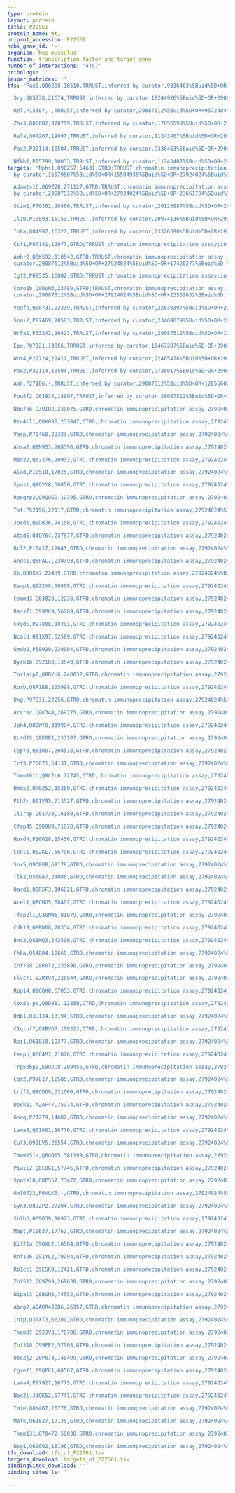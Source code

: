 ```yaml
---
type: protein
layout: protein
title: P22561
protein_name: Wt1
uniprot_accession: P22561
ncbi_gene_id: '-'
organism: Mus musculus
function: transcription factor and target gene
number_of_interactions: '4757'
orthologs: ''
jaspar_matrices: ''
tfs: 'Pax8,Q00288,18510,TRRUST,inferred by curator,9336463%5Buid%5D+OR+29087512%5Buid%5D+OR+8861958%5Buid%5D,Yes

  Sry,Q05738,21674,TRRUST,inferred by curator,18244926%5Buid%5D+OR+29087512%5Buid%5D+OR+16571910%5Buid%5D,Yes

  Rel,P15307,-,TRRUST,inferred by curator,29087512%5Buid%5D+OR+9572484%5Buid%5D,Yes

  Zhx3,Q8C0Q2,320799,TRRUST,inferred by curator,17056598%5Buid%5D+OR+29087512%5Buid%5D,Yes

  Rela,Q04207,19697,TRRUST,inferred by curator,11243407%5Buid%5D+OR+29087512%5Buid%5D+OR+9572484%5Buid%5D,Yes

  Pax2,P32114,18504,TRRUST,inferred by curator,9336463%5Buid%5D+OR+29087512%5Buid%5D+OR+9178767%5Buid%5D,Yes

  Nfkb1,P25799,18033,TRRUST,inferred by curator,11243407%5Buid%5D+OR+29087512%5Buid%5D+OR+9572484%5Buid%5D,Yes'
targets: 'Nphs1,Q9QZS7,54631,GTRD;TRRUST,chromatin immunoprecipitation assay;inferred
  by curator,15579507%5Buid%5D+OR+15504938%5Buid%5D+OR+27924024%5Buid%5D+OR+22216009%5Buid%5D+OR+29087512%5Buid%5D+OR+16955103%5Buid%5D,Yes

  Adamts16,Q69Z28,271127,GTRD;TRRUST,chromatin immunoprecipitation assay;inferred
  by curator,29087512%5Buid%5D+OR+27924024%5Buid%5D+OR+23661704%5Buid%5D,Yes

  Stim1,P70302,20866,TRRUST,inferred by curator,20123987%5Buid%5D+OR+29087512%5Buid%5D,Yes

  Il10,P18893,16153,TRRUST,inferred by curator,20974136%5Buid%5D+OR+29087512%5Buid%5D,Yes

  Inha,Q04997,16322,TRRUST,inferred by curator,23326390%5Buid%5D+OR+29087512%5Buid%5D,Yes

  Csf1,P07141,12977,GTRD;TRRUST,chromatin immunoprecipitation assay;inferred by curator,27924024%5Buid%5D+OR+29087512%5Buid%5D+OR+8407965%5Buid%5D,Yes

  Amhr2,Q8K592,110542,GTRD;TRRUST,chromatin immunoprecipitation assay;inferred by
  curator,29087512%5Buid%5D+OR+27924024%5Buid%5D+OR+17420277%5Buid%5D,Yes

  Igf2,P09535,16002,GTRD;TRRUST,chromatin immunoprecipitation assay;inferred by curator,1323141%5Buid%5D+OR+29087512%5Buid%5D+OR+27924024%5Buid%5D,Yes

  Coro1b,Q9WUM3,23789,GTRD;TRRUST,chromatin immunoprecipitation assay;inferred by
  curator,29087512%5Buid%5D+OR+27924024%5Buid%5D+OR+23562652%5Buid%5D,Yes

  Vegfa,Q00731,22339,TRRUST,inferred by curator,22030397%5Buid%5D+OR+29087512%5Buid%5D,Yes

  Snai2,P97469,20583,TRRUST,inferred by curator,23469079%5Buid%5D+OR+29087512%5Buid%5D,Yes

  Nr5a1,P33242,26423,TRRUST,inferred by curator,29087512%5Buid%5D+OR+17537799%5Buid%5D,Yes

  Epo,P07321,13856,TRRUST,inferred by curator,16467207%5Buid%5D+OR+29087512%5Buid%5D,Yes

  Wnt4,P22724,22417,TRRUST,inferred by curator,22465478%5Buid%5D+OR+29087512%5Buid%5D,Yes

  Pax2,P32114,18504,TRRUST,inferred by curator,9738017%5Buid%5D+OR+29087512%5Buid%5D+OR+7720589%5Buid%5D,Yes

  Amh,P27106,-,TRRUST,inferred by curator,29087512%5Buid%5D+OR+12855602%5Buid%5D,Yes

  Pou4f2,Q63934,18997,TRRUST,inferred by curator,29087512%5Buid%5D+OR+12609742%5Buid%5D,Yes

  Ndufb6,Q3UIU2,230075,GTRD,chromatin immunoprecipitation assay,27924024%5Buid%5D,No

  Rtn4rl1,Q8K0S5,237847,GTRD,chromatin immunoprecipitation assay,27924024%5Buid%5D,No

  Vasp,P70460,22323,GTRD,chromatin immunoprecipitation assay,27924024%5Buid%5D,No

  Ahsa2,Q8N9S3,268390,GTRD,chromatin immunoprecipitation assay,27924024%5Buid%5D,No

  Med22,Q62276,20933,GTRD,chromatin immunoprecipitation assay,27924024%5Buid%5D,No

  Alad,P10518,17025,GTRD,chromatin immunoprecipitation assay,27924024%5Buid%5D,No

  Spast,Q9QYY8,50850,GTRD,chromatin immunoprecipitation assay,27924024%5Buid%5D,No

  Rasgrp2,Q9QUG9,19395,GTRD,chromatin immunoprecipitation assay,27924024%5Buid%5D,No

  Tst,P52196,22117,GTRD,chromatin immunoprecipitation assay,27924024%5Buid%5D,No

  Josd1,Q9DBJ6,74158,GTRD,chromatin immunoprecipitation assay,27924024%5Buid%5D,No

  Atad5,Q4QY64,237877,GTRD,chromatin immunoprecipitation assay,27924024%5Buid%5D,No

  Bcl2,P10417,12043,GTRD,chromatin immunoprecipitation assay,27924024%5Buid%5D,No

  Ahdc1,Q6PAL7,230793,GTRD,chromatin immunoprecipitation assay,27924024%5Buid%5D,No

  Xk,Q9QXY7,22439,GTRD,chromatin immunoprecipitation assay,27924024%5Buid%5D,No

  Keap1,Q9Z2X8,50868,GTRD,chromatin immunoprecipitation assay,27924024%5Buid%5D,No

  Commd3,Q63829,12238,GTRD,chromatin immunoprecipitation assay,27924024%5Buid%5D,No

  Rassf1,Q99MK9,56289,GTRD,chromatin immunoprecipitation assay,27924024%5Buid%5D,No

  Fxyd5,P97808,18301,GTRD,chromatin immunoprecipitation assay,27924024%5Buid%5D,No

  Ncald,Q91X97,52589,GTRD,chromatin immunoprecipitation assay,27924024%5Buid%5D,No

  Gmeb2,P58929,229004,GTRD,chromatin immunoprecipitation assay,27924024%5Buid%5D,No

  Dyrk1b,Q9Z188,13549,GTRD,chromatin immunoprecipitation assay,27924024%5Buid%5D,No

  Tor1aip2,Q8BYU6,240832,GTRD,chromatin immunoprecipitation assay,27924024%5Buid%5D,No

  Rorb,Q8R1B8,225998,GTRD,chromatin immunoprecipitation assay,27924024%5Buid%5D,No

  Ung,P97931,22256,GTRD,chromatin immunoprecipitation assay,27924024%5Buid%5D,No

  Acvr1c,Q8K348,269275,GTRD,chromatin immunoprecipitation assay,27924024%5Buid%5D,No

  Jph4,Q80WT0,319984,GTRD,chromatin immunoprecipitation assay,27924024%5Buid%5D,No

  Kctd15,Q8K0E1,233107,GTRD,chromatin immunoprecipitation assay,27924024%5Buid%5D,No

  Cep78,Q6IRU7,208518,GTRD,chromatin immunoprecipitation assay,27924024%5Buid%5D,No

  Irf3,P70671,54131,GTRD,chromatin immunoprecipitation assay,27924024%5Buid%5D,No

  Tmem161b,Q8C2L6,72745,GTRD,chromatin immunoprecipitation assay,27924024%5Buid%5D,No

  Hmox2,O70252,15369,GTRD,chromatin immunoprecipitation assay,27924024%5Buid%5D,No

  Pth2r,Q91V95,213527,GTRD,chromatin immunoprecipitation assay,27924024%5Buid%5D,No

  Il1rap,Q61730,16180,GTRD,chromatin immunoprecipitation assay,27924024%5Buid%5D,No

  Cfap45,Q9D9U9,71870,GTRD,chromatin immunoprecipitation assay,27924024%5Buid%5D,No

  Hoxd4,P10628,15436,GTRD,chromatin immunoprecipitation assay,27924024%5Buid%5D,No

  Ccnl1,Q52KE7,56706,GTRD,chromatin immunoprecipitation assay,27924024%5Buid%5D,No

  Snx5,Q9D8U8,69178,GTRD,chromatin immunoprecipitation assay,27924024%5Buid%5D,No

  Tlk2,O55047,24086,GTRD,chromatin immunoprecipitation assay,27924024%5Buid%5D,No

  Oard1,Q8R5F3,106821,GTRD,chromatin immunoprecipitation assay,27924024%5Buid%5D,No

  Arel1,Q8CHG5,68497,GTRD,chromatin immunoprecipitation assay,27924024%5Buid%5D,No

  Tfcp2l1,Q3UNW5,81879,GTRD,chromatin immunoprecipitation assay,27924024%5Buid%5D,No

  Cdk19,Q8BWD8,78334,GTRD,chromatin immunoprecipitation assay,27924024%5Buid%5D,No

  Bnc2,Q8BMQ3,242509,GTRD,chromatin immunoprecipitation assay,27924024%5Buid%5D,No

  Chka,O54804,12660,GTRD,chromatin immunoprecipitation assay,27924024%5Buid%5D,No

  Znf768,Q8R0T2,233890,GTRD,chromatin immunoprecipitation assay,27924024%5Buid%5D,No

  Flvcr1,B2RXV4,226844,GTRD,chromatin immunoprecipitation assay,27924024%5Buid%5D,No

  Rpp14,Q9CQH8,67053,GTRD,chromatin immunoprecipitation assay,27924024%5Buid%5D,No

  Cox5b-ps,Q9D881,12859,GTRD,chromatin immunoprecipitation assay,27924024%5Buid%5D,No

  Ddb1,Q3U1J4,13194,GTRD,chromatin immunoprecipitation assay,27924024%5Buid%5D,No

  C1qtnf7,Q8BVD7,109323,GTRD,chromatin immunoprecipitation assay,27924024%5Buid%5D,No

  Rai1,Q61818,19377,GTRD,chromatin immunoprecipitation assay,27924024%5Buid%5D,No

  Cenpu,Q8C4M7,71876,GTRD,chromatin immunoprecipitation assay,27924024%5Buid%5D,No

  Trp53bp2,E9QJU8,209456,GTRD,chromatin immunoprecipitation assay,27924024%5Buid%5D,No

  Cdr2,P97817,12585,GTRD,chromatin immunoprecipitation assay,27924024%5Buid%5D,No

  Lrif1,Q8CDD9,321000,GTRD,chromatin immunoprecipitation assay,27924024%5Buid%5D,No

  Dock11,A2AF47,75974,GTRD,chromatin immunoprecipitation assay,27924024%5Buid%5D,No

  Gnaq,P21279,14682,GTRD,chromatin immunoprecipitation assay,27924024%5Buid%5D,No

  Lama5,Q61001,16776,GTRD,chromatin immunoprecipitation assay,27924024%5Buid%5D,No

  Cul3,Q9JLV5,26554,GTRD,chromatin immunoprecipitation assay,27924024%5Buid%5D,No

  Tmem151a,Q6GQT5,381199,GTRD,chromatin immunoprecipitation assay,27924024%5Buid%5D,No

  Piwil2,Q8CDG1,57746,GTRD,chromatin immunoprecipitation assay,27924024%5Buid%5D,No

  Spata18,Q0P557,73472,GTRD,chromatin immunoprecipitation assay,27924024%5Buid%5D,No

  Gm10722,F6VLK5,-,GTRD,chromatin immunoprecipitation assay,27924024%5Buid%5D,No

  Syn3,Q8JZP2,27204,GTRD,chromatin immunoprecipitation assay,27924024%5Buid%5D,No

  Sh2b3,O09039,16923,GTRD,chromatin immunoprecipitation assay,27924024%5Buid%5D,No

  Mapt,P10637,17762,GTRD,chromatin immunoprecipitation assay,27924024%5Buid%5D,No

  Kif21a,Q9QXL2,16564,GTRD,chromatin immunoprecipitation assay,27924024%5Buid%5D,No

  Rnf126,Q91YL2,70294,GTRD,chromatin immunoprecipitation assay,27924024%5Buid%5D,No

  Rb1cc1,Q9ESK9,12421,GTRD,chromatin immunoprecipitation assay,27924024%5Buid%5D,No

  Znf512,Q69Z99,269639,GTRD,chromatin immunoprecipitation assay,27924024%5Buid%5D,No

  Nipal3,Q8BGN5,74552,GTRD,chromatin immunoprecipitation assay,27924024%5Buid%5D,No

  Abcg2,A0A0R4J0B6,26357,GTRD,chromatin immunoprecipitation assay,27924024%5Buid%5D,No

  Inip,Q3TXT3,66209,GTRD,chromatin immunoprecipitation assay,27924024%5Buid%5D,No

  Tmem37,Q9JJV3,170706,GTRD,chromatin immunoprecipitation assay,27924024%5Buid%5D,No

  Znf318,Q99PP2,57908,GTRD,chromatin immunoprecipitation assay,27924024%5Buid%5D,No

  Ube2j2,Q6P073,140499,GTRD,chromatin immunoprecipitation assay,27924024%5Buid%5D,No

  Cgref1,E9QPK1,68567,GTRD,chromatin immunoprecipitation assay,27924024%5Buid%5D,No

  Lama4,P97927,16775,GTRD,chromatin immunoprecipitation assay,27924024%5Buid%5D,No

  Noc2l,J3QK52,57741,GTRD,chromatin immunoprecipitation assay,27924024%5Buid%5D,No

  Tmie,Q8K467,20776,GTRD,chromatin immunoprecipitation assay,27924024%5Buid%5D,No

  Mafk,Q61827,17135,GTRD,chromatin immunoprecipitation assay,27924024%5Buid%5D,No

  Tmem131,O70472,56030,GTRD,chromatin immunoprecipitation assay,27924024%5Buid%5D,No

  Nsg1,Q62092,18196,GTRD,chromatin immunoprecipitation assay,27924024%5Buid%5D,No'
tfs_download: tfs_of_P22561.tsv
targets_download: targets_of_P22561.tsv
bindingSites_download: ''
binding_sites_ls: ''

---
```

